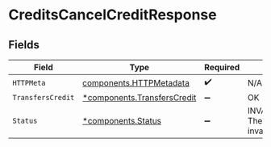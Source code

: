 # CreditsCancelCreditResponse


## Fields

| Field                                                                     | Type                                                                      | Required                                                                  | Description                                                               |
| ------------------------------------------------------------------------- | ------------------------------------------------------------------------- | ------------------------------------------------------------------------- | ------------------------------------------------------------------------- |
| `HTTPMeta`                                                                | [components.HTTPMetadata](../../models/components/httpmetadata.md)        | :heavy_check_mark:                                                        | N/A                                                                       |
| `TransfersCredit`                                                         | [*components.TransfersCredit](../../models/components/transferscredit.md) | :heavy_minus_sign:                                                        | OK                                                                        |
| `Status`                                                                  | [*components.Status](../../models/components/status.md)                   | :heavy_minus_sign:                                                        | INVALID_ARGUMENT: The request has an invalid argument.                    |